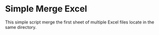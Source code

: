 # Simple Merge Excel
This simple script merge the first sheet of multiple Excel files locate in the same directory. 
